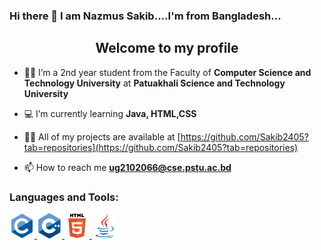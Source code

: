### Hi there 👋 I am Nazmus Sakib....I'm from Bangladesh...

<h2 align="center">Welcome to my profile</h3>

- 👨‍🎓 I’m a 2nd year student from the Faculty of **Computer Science and Technology University** at **Patuakhali Science and Technology University**

- 💻 I’m currently learning **Java, HTML,CSS**

- 👨‍💻 All of my projects are available at [https://github.com/Sakib2405?tab=repositories](https://github.com/Sakib2405?tab=repositories)

- 📫 How to reach me **ug2102066@cse.pstu.ac.bd**

<p align="left">
</p>

<h3 align="left">Languages and Tools:</h3>
<p align="left"> <a href="https://www.cprogramming.com/" target="_blank" rel="noreferrer"> <img src="https://raw.githubusercontent.com/devicons/devicon/master/icons/c/c-original.svg" alt="c" width="40" height="40"/> </a> <a href="https://www.w3schools.com/cpp/" target="_blank" rel="noreferrer"> <img src="https://raw.githubusercontent.com/devicons/devicon/master/icons/cplusplus/cplusplus-original.svg" alt="cplusplus" width="40" height="40"/> </a> <a href="https://www.w3.org/html/" target="_blank" rel="noreferrer"> <img src="https://raw.githubusercontent.com/devicons/devicon/master/icons/html5/html5-original-wordmark.svg" alt="html5" width="40" height="40"/> </a> <a href="https://www.java.com" target="_blank" rel="noreferrer"> <img src="https://raw.githubusercontent.com/devicons/devicon/master/icons/java/java-original.svg" alt="java" width="40" height="40"/> </a> </p>
